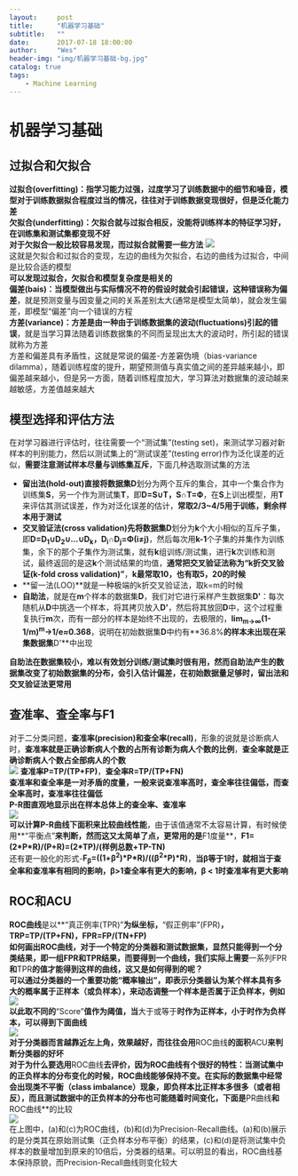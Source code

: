 ```yaml
---
layout:     post
title:      "机器学习基础"
subtitle:   ""
date:       2017-07-18 18:00:00
author:     "Wes"
header-img: "img/机器学习基础-bg.jpg"
catalog: true
tags:
    - Machine Learning
---
```


# 机器学习基础

## 过拟合和欠拟合

**过拟合(overfitting)：指学习能力过强，过度学习了训练数据中的细节和噪音，模型对于训练数据拟合程度过当的情况，往往对于训练数据变现很好，但是泛化能力差**  
**欠拟合(underfitting)：欠拟合就与过拟合相反，没能将训练样本的特征学习好，在训练集和测试集都变现不好**  
**对于欠拟合一般比较容易发现，而过拟合就需要一些方法**
![](https://wes-lee.github.io/assets/img/机器学习基础/欠拟合和过拟合.png)  
这就是欠拟合和过拟合的变现，左边的曲线为欠拟合，右边的曲线为过拟合，中间是比较合适的模型  
**可以发现过拟合，欠拟合和模型复杂度是相关的**  
**偏差(bais)：当模型做出与实际情况不符的假设时就会引起错误，这种错误称为偏差**，就是预测变量与因变量之间的关系差别太大(通常是模型太简单)，就会发生偏差，即模型“偏差”向一个错误的方程  
**方差(variance)：方差是由一种由于训练数据集的波动(fluctuations)引起的错误**，就是当学习算法随着训练数据集的不同而呈现出太大的波动时，所引起的错误就称为方差  
方差和偏差具有矛盾性，这就是常说的偏差-方差窘伪境（bias-variance dilamma），随着训练程度的提升，期望预测值与真实值之间的差异越来越小，即偏差越来越小，但是另一方面，随着训练程度加大，学习算法对数据集的波动越来越敏感，方差值越来越大  

## 模型选择和评估方法

在对学习器进行评估时，往往需要一个“测试集”(testing set)，来测试学习器对新样本的判别能力，然后以测试集上的“测试误差”(testing error)作为泛化误差的近似，**需要注意测试样本尽量与训练集互斥**，下面几种选取测试集的方法  

- **留出法(hold-out)**直接将数据集**D**划分为两个互斥的集合，其中一个集合作为训练集**S**，另一个作为测试集**T**，即**D=S∪T，S∩T=Ф**，在**S**上训出模型，用**T**来评估其测试误差，作为对泛化误差的估计，**常取2/3~4/5用于训练，剩余样本用于测试**  
- **交叉验证法(cross validation)**先将数据集**D**划分为**k**个大小相似的互斥子集，即**D=D<sub>1</sub>∪D<sub>2</sub>∪...∪D<sub>k</sub>，D<sub>i</sub>∩D<sub>j</sub>=Φ(i≠j)**，然后每次用**k-1**个子集的并集作为训练集，余下的那个子集作为测试集，就有**k**组训练/测试集，进行**k**次训练和测试，最终返回的是这**k**个测试结果的均值，**通常把交叉验证法称为“k折交叉验证(k-fold cross validation)”**，**k最常取10，也有取5，20的时候**  
- **留一法(LOO)**就是一种极端的k折交叉验证法，取k=m的时候  
- **自助法**，就是在**m**个样本的数据集**D**，我们对它进行采样产生数据集**D'**：每次随机从**D**中挑选一个样本，将其拷贝放入**D'**，然后将其放回**D**中，这个过程重复执行**m**次，而有一部分的样本是始终不出现的，去极限的，**lim<sub>m->∞</sub>(1-1/m)<sup>m</sup>->1/e≈0.368**，说明在初始数据集**D**中约有**36.8%**的样本未出现在采集数据集**D'**中出现  

**自助法在数据集较小，难以有效划分训练/测试集时很有用，然而自助法产生的数据集改变了初始数据集的分布，会引入估计偏差，在初始数据量足够时，留出法和交叉验证法更常用**  

## 查准率、查全率与F1

对于二分类问题，**查准率(precision)和查全率(recall)**，形象的说就是诊断病人时，**查准率就是正确诊断病人个数的占所有诊断为病人个数的比例**，**查全率就是正确诊断病人个数占全部病人的个数**  
![](https://wes-lee.github.io/assets/img/机器学习基础/分类结果混淆矩阵.jpg)
**查准率P=TP/(TP+FP)**，**查全率R=TP/(TP+FN)**  
**查准率和查全率是一对矛盾的度量，一般来说查准率高时，查全率往往偏低，而查全率高时，查准率往往偏低**  
**P-R图直观地显示出在样本总体上的查全率、查准率**  
![](https://wes-lee.github.io/assets/img/机器学习基础/P-R曲线.png)  
**可以计算P-R曲线下面积来比较曲线性能**，由于该值通常不太容易计算，有时候使用**“平衡点”**来判断，然而这又太简单了点，更常用的是**F1度量**，**F1=(2\*P\*R)/(P+R)=(2\*TP)/(样例总数+TP-TN)**  
还有更一般化的形式-**F<sub>β</sub>=((1+β<sup>2</sup>)\*P\*R)/((β<sup>2</sup>\*P)\*R)**，**当β等于1时，就相当于查全率和查准率有相同的影响，β>1查全率有更大的影响，β < 1时查准率有更大影响**  

## ROC和ACU

**ROC曲线**是以**“真正例率(TPR)”**为纵坐标，**“假正例率”(FPR)**，**TRP=TP/(TP+FN)**，**FPR=FP/(TN+FP)**  
**如何画出ROC曲线**，对于一个特定的分类器和测试数据集，显然只能得到一个分类结果，即一组FPR和TPR结果，而要得到一个曲线，我们实际上需要**一系列FPR**和**TPR**的值才能得到这样的曲线，这又是如何得到的呢？  
可以通过分类器的一个重要功能“概率输出”，即表示分类器认为某个样本具有多大的概率属于正样本（或负样本），来动态调整一个样本是否属于正负样本，例如  
![](https://wes-lee.github.io/assets/img/机器学习基础/ROC曲线绘制前阈值.png)  
以此取不同的**“Score”**值作为阈值，当**大于或等于**时作为正样本，**小于**时作为负样本，可以得到下面曲线  
![](https://wes-lee.github.io/assets/img/机器学习基础/ROC曲线样例.png)  
对于分类器而言越靠近左上角，效果越好，而往往会用**ROC曲线**的面积**ACU**来判断分类器的好坏  
对于为什么要选用**ROC曲线**去评价，因为ROC曲线有个很好的特性：当测试集中的正负样本的分布变化的时候，ROC曲线能够保持不变。在实际的数据集中经常会出现类不平衡（class imbalance）现象，即负样本比正样本多很多（或者相反），而且测试数据中的正负样本的分布也可能随着时间变化，下面是**PR曲线**和**ROC曲线**的比较  
![](https://wes-lee.github.io/assets/img/机器学习基础/ROC优势.jpg)  
在上图中，(a)和(c)为ROC曲线，(b)和(d)为Precision-Recall曲线。(a)和(b)展示的是分类其在原始测试集（正负样本分布平衡）的结果，(c)和(d)是将测试集中负样本的数量增加到原来的10倍后，分类器的结果。可以明显的看出，ROC曲线基本保持原貌，而Precision-Recall曲线则变化较大  